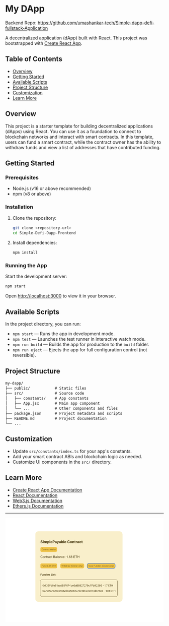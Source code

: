 # My DApp

Backend Repo: https://github.com/umashankar-tech/Simple-dapp-defi-fullstack-Application

A decentralized application (dApp) built with React. This project was bootstrapped with [Create React App](https://github.com/facebook/create-react-app).

## Table of Contents
- [Overview](#overview)
- [Getting Started](#getting-started)
- [Available Scripts](#available-scripts)
- [Project Structure](#project-structure)
- [Customization](#customization)
- [Learn More](#learn-more)

## Overview
This project is a starter template for building decentralized applications (dApps) using React. You can use it as a foundation to connect to blockchain networks and interact with smart contracts. In this template, users can fund a smart contract, while the contract owner has the ability to withdraw funds and view a list of addresses that have contributed funding.

## Getting Started

### Prerequisites
- Node.js (v16 or above recommended)
- npm (v8 or above)

### Installation
1. Clone the repository:
   ```bash
   git clone <repository-url>
   cd Simple-Defi-Dapp-Frontend
   ```
2. Install dependencies:
   ```bash
   npm install
   ```

### Running the App
Start the development server:
```bash
npm start
```
Open [http://localhost:3000](http://localhost:3000) to view it in your browser.

## Available Scripts

In the project directory, you can run:

- `npm start` — Runs the app in development mode.
- `npm test` — Launches the test runner in interactive watch mode.
- `npm run build` — Builds the app for production to the `build` folder.
- `npm run eject` — Ejects the app for full configuration control (not reversible).

## Project Structure
```
my-dapp/
├── public/           # Static files
├── src/              # Source code
│   ├── constants/    # App constants
│   ├── App.jsx       # Main app component
│   └── ...           # Other components and files
├── package.json      # Project metadata and scripts
├── README.md         # Project documentation
└── ...
```

## Customization
- Update `src/constants/index.ts` for your app's constants.
- Add your smart contract ABIs and blockchain logic as needed.
- Customize UI components in the `src/` directory.

## Learn More
- [Create React App Documentation](https://facebook.github.io/create-react-app/docs/getting-started)
- [React Documentation](https://reactjs.org/)
- [Web3.js Documentation](https://web3js.readthedocs.io/) 
- [Ethers.js Documentation](https://docs.ethers.io/) 

---

![App Screenshot](image.png)
